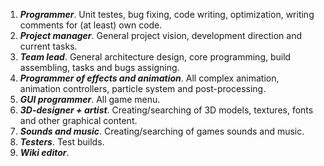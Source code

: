   1. _**Programmer**_. Unit testes, bug fixing, code writing, optimization, writing comments for (at least) own code.
  1. _**Project manager**_. General project vision, development direction and current tasks.
  1. _**Team lead**_. General architecture design, core programming, build assembling, tasks and bugs assigning.
  1. _**Programmer of effects and animation**_. All complex animation, animation controllers, particle system and post-processing.
  1. _**GUI programmer**_. All game menu.
  1. _**3D-designer + artist**_. Creating/searching of 3D models, textures, fonts and other graphical content.
  1. _**Sounds and music**_. Creating/searching of games sounds and music.
  1. _**Testers**_. Test builds.
  1. _**Wiki editor**_.